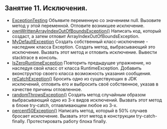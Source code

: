## Занятие 11. Исключения.

* [ExceptionTesting](https://github.com/alexkur80/PVTCourse2020/blob/master/src/com/myproject/lection12/ExceptionTesting.java) Объявите переменную со значением null. Вызовите метод у этой переменной.
Отловите возникшее исключение.
* [ownWrittenArrayIndexOutOfBoundsException()](https://github.com/alexkur80/PVTCourse2020/blob/master/src/com/myproject/lection12/UtilsException.java) Написать код, который создаст, а затем отловит ArrayIndexOutOfBoundsException.
* [MyDefaultException](https://github.com/alexkur80/PVTCourse2020/blob/master/src/com/myproject/lection12/MyDefaultException.java) Создать собственный класс-исключение - наследник класса Exception. Создать метод, выбрасывающий это исключение.
Вызвать этот метод и отловить исключение. Вывести stacktrace в консоль.
* [IsZeroRuntimeException](https://github.com/alexkur80/PVTCourse2020/blob/master/src/com/myproject/lection12/IsZeroRuntimeException.java) Повторить предыдущее упражнение, но наследуя свой класс от класса RuntimeException.
Добавить вконструктор своего класса возможность указания сообщения.
* [reCatchException()](https://github.com/alexkur80/PVTCourse2020/blob/master/src/com/myproject/lection12/UtilsException.java) Бросить одно из существующих в JDK исключений, отловить его и выбросить своё собственное, указав в качестве причины отловленное.
* [randomThrowsException()](https://github.com/alexkur80/PVTCourse2020/blob/master/src/com/myproject/lection12/UtilsException.java) Создать метод случайным образом выбрасывающий одно из 3-х видов исключений.
Вызвать этот метод в блоке try-catch, отлавливающем любое из 3-х.
* [percent50Exception()](https://github.com/alexkur80/PVTCourse2020/blob/master/src/com/myproject/lection12/UtilsException.java) Написать метод, который в 50% случаев бросает исключение.
Вызвать этот метод в конструкции try-catch-finally. Протестировать работу блока finally. 